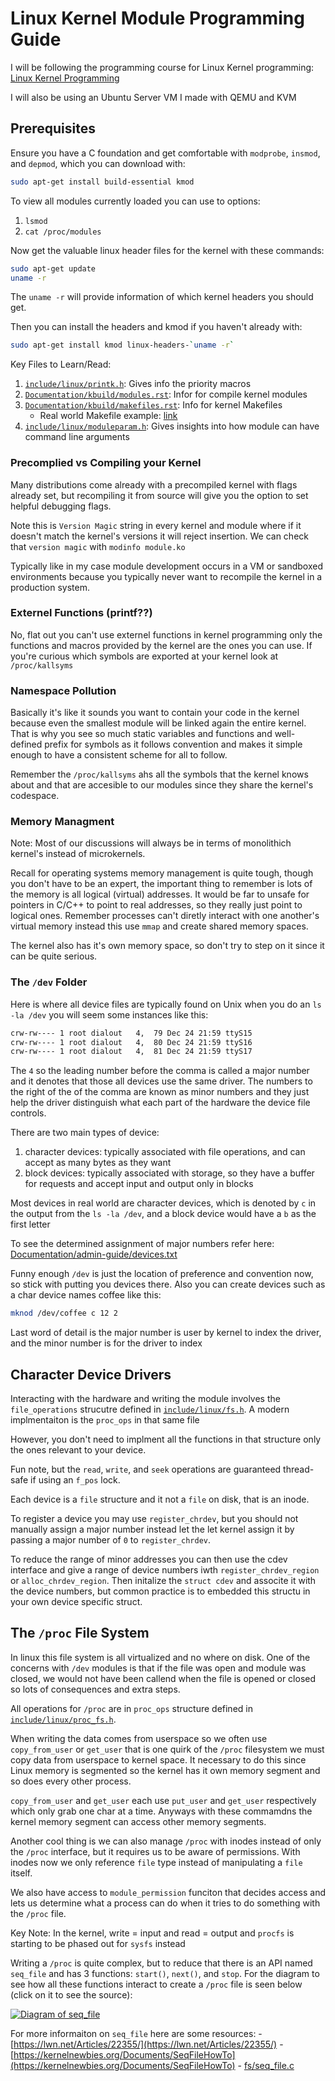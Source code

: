 # Linux Kernel Module Programming Guide 

I will be following the programming course for Linux Kernel programming:
[Linux Kernel Programming](https://sysprog21.github.io/lkmpg/#introduction)

I will also be using an Ubuntu Server VM I made with QEMU and KVM

## Prerequisites

Ensure you have a C foundation and get comfortable with `modprobe`, `insmod`,
and `depmod`, which you can download with:

```sh
sudo apt-get install build-essential kmod
```

To view all modules currently loaded you can use to options:

1. `lsmod`
2. `cat /proc/modules`

Now get the valuable linux header files for the kernel with these commands:

```sh
sudo apt-get update
uname -r
```

The `uname -r` will provide information of which kernel headers you should get.

Then you can install the headers and kmod if you haven't already with:

```sh
sudo apt-get install kmod linux-headers-`uname -r`
```

Key Files to Learn/Read:

1. [`include/linux/printk.h`](https://git.kernel.org/pub/scm/linux/kernel/git/stable/linux.git/tree/include/linux/printk.h): Gives info the priority macros
2. [`Documentation/kbuild/modules.rst`](https://git.kernel.org/pub/scm/linux/kernel/git/stable/linux.git/tree/Documentation/kbuild/modules.rst): Infor for compile kernel modules
3. [`Documentation/kbuild/makefiles.rst`](https://git.kernel.org/pub/scm/linux/kernel/git/stable/linux.git/tree/Documentation/kbuild/makefiles.rst): Info for kernel Makefiles
    - Real world Makefile example: [link](https://git.kernel.org/pub/scm/linux/kernel/git/stable/linux.git/tree/drivers/char/Makefile)
4. [`include/linux/moduleparam.h`](https://git.kernel.org/pub/scm/linux/kernel/git/stable/linux.git/tree/include/linux/moduleparam.h): Gives insights into how module can have command line arguments

### Precomplied vs Compiling your Kernel

Many distributions come already with a precompiled kernel with flags already 
set, but recompiling it from source will give you the option to set helpful
debugging flags.

Note this is `Version Magic` string in every kernel and module where if it
doesn't match the kernel's versions it will reject insertion. We can check that 
`version magic` with `modinfo module.ko`

Typically like in my case module development occurs in a VM or sandboxed 
environments because you typically never want to recompile the kernel in a 
production system.

### Externel Functions (printf??)

No, flat out you can't use externel functions in kernel programming only the 
functions and macros provided by the kernel are the ones you can use. If you're
curious which symbols are exported at your kernel look at `/proc/kallsyms`

### Namespace Pollution

Basically it's like it sounds you want to contain your code in the kernel
because even the smallest module will be linked again the entire kernel. That is
why you see so much static variables and functions and well-defined prefix for
symbols as it follows convention and makes it simple enough to have a 
consistent scheme for all to follow.

Remember the `/proc/kallsyms` ahs all the symbols that the kernel knows about
and that are accesible to our modules since they share the kernel's codespace.

### Memory Managment

Note: Most of our discussions will always be in terms of monolithich kernel's
instead of microkernels.

Recall for operating systems memory management is quite tough, though you don't
have to be an expert, the important thing to remember is lots of the memory
is all logical (virtual) addresses. It would be far to unsafe for pointers
in C/C++ to point to real addresses, so they really just point to logical ones.
Remember processes can't diretly interact with one another's virtual memory
instead this use `mmap` and create shared memory spaces.

The kernel also has it's own memory space, so don't try to step on it since it
can be quite serious.


### The `/dev` Folder

Here is where all device files are typically found on Unix when you do an
`ls -la /dev` you will seem some instances like this:

```sh
crw-rw---- 1 root dialout   4,  79 Dec 24 21:59 ttyS15
crw-rw---- 1 root dialout   4,  80 Dec 24 21:59 ttyS16
crw-rw---- 1 root dialout   4,  81 Dec 24 21:59 ttyS17
```

The `4` so the leading number before the comma is called a major number and it
denotes that those all devices use the same driver. The numbers to the right
of the of the comma are known as minor numbers and they just help the driver
distinguish what each part of the hardware the device file controls.

There are two main types of device:

1. character devices: typically associated with file operations, and can accept
                      as many bytes as they want
2. block devices: typically associated with storage, so they have a buffer for 
                  requests and accept input and output only in blocks

Most devices in real world are character devices, which is denoted by `c` in
the output from the `ls -la /dev`, and a block device would have a `b` as the 
first letter

To see the determined assignment of major numbers refer here:
[Documentation/admin-guide/devices.txt](https://git.kernel.org/pub/scm/linux/kernel/git/stable/linux.git/tree/Documentation/admin-guide/devices.txt)

Funny enough `/dev` is just the location of preference and convention now, so 
stick with putting you devices there. Also you can create devices such as a 
char device names coffee like this:

```sh
mknod /dev/coffee c 12 2
```

Last word of detail is the major number is user by kernel to index the driver,
and the minor number is for the driver to index

## Character Device Drivers

Interacting with the hardware and writing the module involves the
`file_operations` strucutre defined in [`include/linux/fs.h`](https://git.kernel.org/pub/scm/linux/kernel/git/stable/linux.git/tree/include/linux/fs.h). A modern implmentaiton is the `proc_ops` in that same
file

However, you don't need to implment all the functions in that structure only
the ones relevant to your device.

Fun note, but the `read`, `write`, and `seek` operations are guaranteed 
thread-safe if using an `f_pos` lock.

Each device is a `file` structure and it not a `file` on disk, that is an inode.

To register a device you may use `register_chrdev`, but you should not manually
assign a major number instead let the let kernel assign it by passing a major 
number of `0` to `register_chrdev`. 

To reduce the range of minor addresses you can then use the cdev interface and 
give a range of device numbers iwth `register_chrdev_region` or 
`alloc_chrdev_region`. Then initalize the `struct cdev` and associte it with the
device numbers, but common practice is to embedded this structu in your own
device specific struct.

## The `/proc` File System

In linux this file system is all virtualized and no where on disk. One of the
concerns with `/dev` modules is that if the file was open and module was closed,
we would not have been callend when the file is opened or closed so lots of 
consequences and extra steps.

All operations for `/proc` are in `proc_ops` structure defined in
[`include/linux/proc_fs.h`](https://git.kernel.org/pub/scm/linux/kernel/git/stable/linux.git/tree/include/linux/proc_fs.h).

When writing the data comes from userspace so we often use `copy_from_user` or
`get_user` that is one quirk of the `/proc` filesystem we must copy data from 
userspace to kernel space. It necessary to do this since Linux memory is 
segmented so the kernel has it own memory segment and so does every other process.

`copy_from_user` and `get_user` each use `put_user` and `get_user` respectively
which only grab one char at a time. Anyways with these commamdns the kernel
memory segment can access other memory segments.

Another cool thing is we can also manage `/proc` with inodes instead of only the 
`/proc` interface, but it requires us to be aware of permissions. With inodes
now we only reference `file` type instead of manipulating a `file` itself.

We also have access to `module_permission` funciton that decides access and lets 
us determine what a process can do when it tries to do something with the 
`/proc` file.

Key Note: In the kernel, write = input and read = output and `procfs` is 
starting to be phased out for `sysfs` instead

Writing a `/proc` is quite complex, but to reduce that there is an API named 
`seq_file` and has 3 functions: `start()`, `next()`, and `stop`. For the 
diagram to see how all these functions interact to create a `/proc` file is
seen below (click on it to see the source):

[![Diagram of seq_file](https://sysprog21.github.io/lkmpg/lkmpg-for-ht1x.svg)](https://sysprog21.github.io/lkmpg/#manage-proc-file-with-standard-filesystem)

For more informaiton on `seq_file` here are some resources:
    - [https://lwn.net/Articles/22355/](https://lwn.net/Articles/22355/)
    - [https://kernelnewbies.org/Documents/SeqFileHowTo](https://kernelnewbies.org/Documents/SeqFileHowTo)
    - [fs/seq_file.c](https://git.kernel.org/pub/scm/linux/kernel/git/stable/linux.git/tree/fs/seq_file.c)